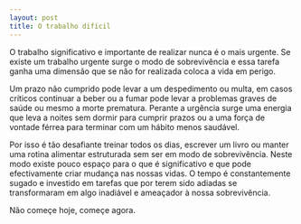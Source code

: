 ```yaml
---
layout: post 
title: O trabalho difícil
---
```


O trabalho significativo e importante de realizar nunca é o mais urgente. Se existe um trabalho urgente surge o modo de sobrevivência e essa tarefa ganha uma dimensão que se não for realizada coloca a vida em perigo. 

Um prazo não cumprido pode levar a um despedimento ou multa, em casos críticos continuar a beber ou a fumar pode levar a problemas graves de saúde ou mesmo a morte prematura. Perante a urgência surge uma energia que leva a noites sem dormir para cumprir prazos ou a uma força de vontade férrea para terminar com um hábito menos saudável. 

Por isso é tão desafiante treinar todos os dias, escrever um livro ou manter uma rotina alimentar estruturada sem ser em modo de sobrevivência. Neste modo existe pouco espaço para o que é significativo e que pode efectivamente criar mudança nas nossas vidas. O tempo é constantemente sugado e investido em tarefas que por terem sido adiadas se transformaram em algo inadiável e ameaçador à nossa sobrevivência.  

Não começe hoje, começe agora. 